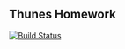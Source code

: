 ## Thunes Homework

[![Build Status](https://travis-ci.com/fghpdf/thunes_sample.svg?token=nEHz11y83KAa9EpLU95Y&branch=develop)](https://travis-ci.com/fghpdf/thunes_sample)